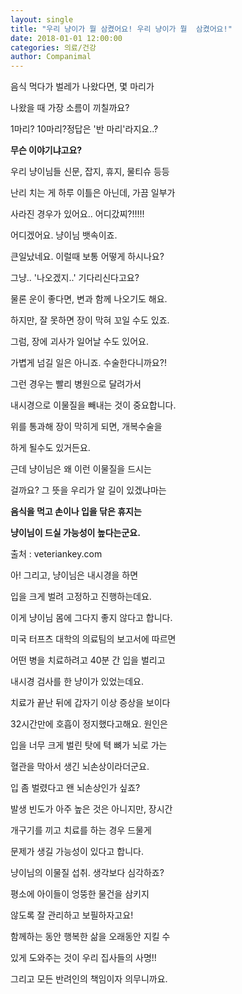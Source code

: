 ```yaml
---
layout: single
title: "우리 냥이가 뭘 삼켰어요! 우리 냥이가 뭘  삼켰어요!"
date: 2018-01-01 12:00:00
categories: 의료/건강
author: Companimal
---
```


음식 먹다가 벌레가 나왔다면, 몇 마리가

나왔을 때 가장 소름이 끼칠까요?

1마리? 10마리?정답은 '반 마리'라지요..?

**무슨 이야기냐고요?**

우리 냥이님들 신문, 잡지, 휴지, 물티슈 등등

난리 치는 게 하루 이틀은 아닌데, 가끔 일부가

사라진 경우가 있어요.. 어디갔찌?!!!!!

어디겠어요. 냥이님 뱃속이죠.

큰일났네요. 이럴때 보통 어떻게 하시나요?

그냥.. '나오겠지..' 기다리신다고요?

물론 운이 좋다면, 변과 함께 나오기도 해요.

하지만, 잘 못하면 장이 막혀 꼬일 수도 있죠.

그럼, 장에 괴사가 일어날 수도 있어요.

가볍게 넘길 일은 아니죠. 수술한다니까요?!

그런 경우는 빨리 병원으로 달려가서

내시경으로 이물질을 빼내는 것이 중요합니다.

위를 통과해 장이 막히게 되면, 개복수술을

하게 될수도 있거든요.

근데 냥이님은 왜 이런 이물질을 드시는

걸까요? 그 뜻을 우리가 알 길이 있겠냐마는

**음식을 먹고 손이나 입을 닦은 휴지는**

**냥이님이 드실 가능성이 높다는군요.**

[](https://veteriankey.com/endoscopy-2/)

출처 : veteriankey.com

아! 그리고, 냥이님은 내시경을 하면

입을 크게 벌려 고정하고 진행하는데요.

이게 냥이님 몸에 그다지 좋지 않다고 합니다.

미국 터프츠 대학의 의료팀의 보고서에 따르면

어떤 병을 치료하려고 40분 간 입을 벌리고

내시경 검사를 한 냥이가 있었는데요.

치료가 끝난 뒤에 갑자기 이상 증상을 보이다

32시간만에 호흡이 정지했다고해요. 원인은

입을 너무 크게 벌린 탓에 텩 뼈가 뇌로 가는

혈관을 막아서 생긴 뇌손상이라더군요.

입 좀 벌렸다고 왠 뇌손상인가 싶죠?

발생 빈도가 아주 높은 것은 아니지만, 장시간

개구기를 끼고 치료를 하는 경우 드물게

문제가 생길 가능성이 있다고 합니다.

냥이님의 이물질 섭취. 생각보다 심각하죠?

평소에 아이들이 엉뚱한 물건을 삼키지

않도록 잘 관리하고 보필하자고요!

함께하는 동안 행복한 삶을 오래동안 지킬 수

있게 도와주는 것이 우리 집사들의 사명!!

그리고 모든 반려인의 책임이자 의무니까요.
